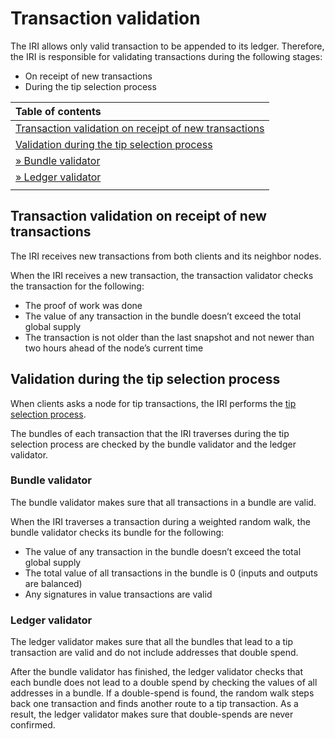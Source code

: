 # Transaction validation

The IRI allows only valid transaction to be appended to its ledger. Therefore, the IRI is responsible for validating transactions during the following stages:
* On receipt of new transactions
* During the tip selection process

| **Table of contents**                  |        
| :------------------- |
|[Transaction validation on receipt of new transactions](#transaction-validation-on-receipt-of-new-transactions)|
|[Validation during the tip selection process](#validation-during-the-tip-selection-process)|
|[  &raquo; Bundle validator](#bundle-validator)|
|[  &raquo; Ledger validator](#ledger-validator)|
||

## Transaction validation on receipt of new transactions

The IRI receives new transactions from both clients and its neighbor nodes.

When the IRI receives a new transaction, the transaction validator checks the transaction for the following:
* The proof of work was done
* The value of any transaction in the bundle doesn’t exceed the total global supply
* The transaction is not older than the last snapshot and not newer than two hours ahead of the node’s current time

## Validation during the tip selection process

When clients asks a node for tip transactions, the IRI performs the [tip selection process](/concepts/tip-selection.md).

The bundles of each transaction that the IRI traverses during the tip selection process are checked by the bundle validator and the ledger validator.

### Bundle validator

The bundle validator makes sure that all transactions in a bundle are valid.

When the IRI traverses a transaction during a weighted random walk, the bundle validator checks its bundle for the following:
* The value of any transaction in the bundle doesn’t exceed the total global supply
* The total value of all transactions in the bundle is 0 (inputs and outputs are balanced)
* Any signatures in value transactions are valid

### Ledger validator

The ledger validator makes sure that all the bundles that lead to a tip transaction are valid and do not include addresses that double spend.

After the bundle validator has finished, the ledger validator checks that each bundle does not lead to a double spend by checking the values of all addresses in a bundle. If a double-spend is found, the random walk steps back one transaction and finds another route to a tip transaction. As a result, the ledger validator makes sure that double-spends are never confirmed.
